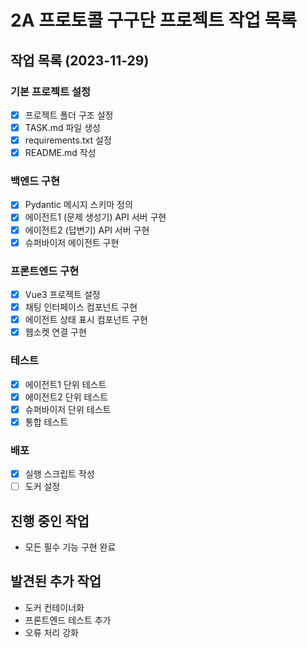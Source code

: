 # 2A 프로토콜 구구단 프로젝트 작업 목록

## 작업 목록 (2023-11-29)

### 기본 프로젝트 설정
- [x] 프로젝트 폴더 구조 설정
- [x] TASK.md 파일 생성
- [x] requirements.txt 설정
- [x] README.md 작성

### 백엔드 구현
- [x] Pydantic 메시지 스키마 정의
- [x] 에이전트1 (문제 생성기) API 서버 구현
- [x] 에이전트2 (답변기) API 서버 구현
- [x] 슈퍼바이저 에이전트 구현

### 프론트엔드 구현
- [x] Vue3 프로젝트 설정
- [x] 채팅 인터페이스 컴포넌트 구현
- [x] 에이전트 상태 표시 컴포넌트 구현
- [x] 웹소켓 연결 구현

### 테스트
- [x] 에이전트1 단위 테스트
- [x] 에이전트2 단위 테스트
- [x] 슈퍼바이저 단위 테스트
- [x] 통합 테스트

### 배포
- [x] 실행 스크립트 작성
- [ ] 도커 설정

## 진행 중인 작업
- 모든 필수 기능 구현 완료

## 발견된 추가 작업
- 도커 컨테이너화
- 프론트엔드 테스트 추가
- 오류 처리 강화 